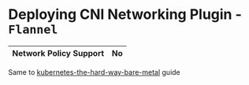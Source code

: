 # Deploying CNI Networking Plugin - `Flannel`

|Network Policy Support |No |
|----|----|

Same to [kubernetes-the-hard-way-bare-metal](https://github.com/oahcran/kubernetes-the-hard-way-bare-metal/blob/master/docs/06-deploying-cni-network-plugin.md) guide